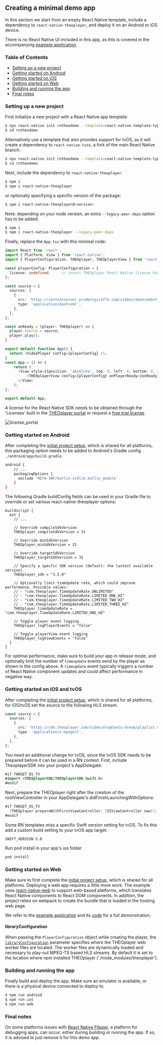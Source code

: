 ## Creating a minimal demo app

In this section we start from an empty React Native template, include a dependency to `react-native-theoplayer`,
and deploy it on an Android or iOS device.

There is no React Native UI included in this app, as this is covered in the accompanying [example application](example-app.md).

### Table of Contents
- [Setting up a new project](#setting-up-a-new-project)
- [Getting started on Android](#getting-started-on-android)
- [Getting started on iOS](#getting-started-on-ios-and-tvos)
- [Getting started on Web](#getting-started-on-web)
- [Building and running the app](#building-and-running-the-app)
- [Final notes](#final-notes)

### Setting up a new project

First initialize a new project with a React Native app template:

```bash
$ npx react-native init rntheodemo --template=react-native-template-typescript
$ cd rntheodemo
```

Alternatively use a template that also provides support for tvOS, as it will create a dependency to
`react-native-tvos`, a fork of the main React Native branch:

```bash
$ npx react-native init rntheodemo --template=react-native-template-typescript-tv@6.5.8-0
$ cd rntheodemo
```

Next, include the dependency to `react-native-theoplayer`.

```bash
$ npm i
$ npm i react-native-theoplayer
```

or optionally specifying a specific version of the package:

```bash
$ npm i react-native-theoplayer@<version>
```

Note: depending on your node version, an extra `--legacy-peer-deps` option has to be added:

```bash
$ npm i
$ npm i react-native-theoplayer --legacy-peer-deps
```

Finally, replace the `App.tsx` with this minimal code:

```typescript
import React from 'react';
import { Platform, View } from 'react-native';
import { PlayerConfiguration, THEOplayer, THEOplayerView } from 'react-native-theoplayer';

const playerConfig: PlayerConfiguration = {
  license: undefined,     // insert THEOplayer React Native license here
};

const source = {
  sources: [
    {
      src: 'https://contentserver.prudentgiraffe.com/videos/dash/webvtt-embedded-in-isobmff/Manifest.mpd',
      type: 'application/dash+xml',
    },
  ],
};

const onReady = (player: THEOplayer) => {
  player.source = source;
  player.play();
}

export default function App() {
  return <VideoPlayer config={playerConfig} />;
}
const App = () => {
    return (
      <View style={{position: 'absolute', top: 0, left: 0, bottom: 0, right: 0}}>
          <THEOplayerView config={playerConfig} onPlayerReady={onReady}/>
      </View>
    );
};

export default App;
```

A license for the React Native SDK needs to be obtained through the 'Licenses' built in the [THEOplayer portal](https://portal.theoplayer.com/)
or request a [free trial license](https://www.theoplayer.com/free-trial-theoplayer?hsLang=en-us).

![license_portal](./license_portal.png)

### Getting started on Android

After completing the [initial project setup](#setting-up-a-new-project), which is shared for all platforms,
this packaging option needs to be added to Android's Gradle config `./android/app/build.gradle`.

```bash
android {
    // ...
    packagingOptions {
      exclude 'META-INF/kotlin-stdlib.kotlin_module'
    }
}
```

The following Gradle buildConfig fields can be used in your Gradle file to override or
set various react-native-theoplayer options:

```
buildscript {
  ext {
    // ...

    // Override compileSdkVersion
    THEOplayer_compileSdkVersion = 31

    // Override minSdkVersion
    THEOplayer_minSdkVersion = 21

    // Override targetSdkVersion
    THEOplayer_targetSdkVersion = 31

    // Specify a specfic SDK version (default: the lastest available version).
    THEOplayer_sdk = "3.5.0"

    // Optionally limit timeUpdate rate, which could improve performance. Possible values:
    // - "com.theoplayer.TimeUpdateRate.UNLIMITED"
    // - "com.theoplayer.TimeUpdateRate.LIMITED_ONE_HZ"
    // - "com.theoplayer.TimeUpdateRate.LIMITED_TWO_HZ"
    // - "com.theoplayer.TimeUpdateRate.LIMITED_THREE_HZ"
    THEOplayer_timeUpdateRate = "com.theoplayer.TimeUpdateRate.LIMITED_ONE_HZ"

    // Toggle player event logging
    THEOplayer_logPlayerEvents = "false"

    // Toggle playerView event logging
    THEOplayer_logViewEvents = "false"
  }
}
```

For optimal performance, make sure to build your app in release mode, and  optionally limit the number of `timeupdate`
events send by the player as shown in the config above. A `timeupdate` event typically triggers a number of
React Native component updates and could affect performance in negative way.

### Getting started on iOS and tvOS

After completing the [initial project setup](#setting-up-a-new-project), which is shared for all platforms,
for iOS/tvOS set the source to the following HLS stream:

```typescript
const source = {
  sources: [
    {
      src: 'https://cdn.theoplayer.com/video/elephants-dream/playlist.m3u8',
      type: 'application/x-mpegurl',
    },
  ],
};
```

You need an additional change for tvOS, since the tvOS SDK needs to be prepared before it can be used in a RN context. First, include TheoplayerSDK into your project's AppDelegate:
```swift
#if TARGET_OS_TV
#import <THEOplayerSDK/THEOplayerSDK-Swift.h>
#endif
```
Next, prepare the THEOplayer right after the creation of the rootViewController in your AppDelegate's didFinishLaunchingWithOptions:
```swift
#if TARGET_OS_TV
  [THEOplayer prepareWithFirstViewController: [UIViewController new]];
#endif
```

Some RN templates miss a specific Swift version setting for tvOS. To fix this add a custom build setting to your tvOS app target:
```
SWIFT_VERSION 5.0
```

Run pod install in your app's ios folder
```bash
pod install
```

### Getting started on Web

Make sure to first complete the [initial project setup](#setting-up-a-new-project), which is shared for all platforms.
Deploying a web app requires a little more work. The example uses [react-native-web](https://necolas.github.io/react-native-web/) to
support web-based platforms, which translates React Native components to React DOM components.
In addition, the project relies on webpack to create the bundle that is loaded in the hosting web page.

We refer to the [example application](example-app.md) and its [code](../example/web/) for a full demonstration.

#### libraryConfiguration

When passing the `PlayerConfiguration` object while creating the player, the
[`libraryConfiguration`](https://docs.theoplayer.com/api-reference/web/theoplayer.playerconfiguration.md#librarylocation) parameter specifies
where the THEOplayer web worker files are located. The worker files are dynamically loaded and
necessary to play-out MPEG-TS based HLS streams. By default it is set to the location where npm installed THEOplayer
('./node_modules/theoplayer').

### Building and running the app

Finally build and deploy the app. Make sure an emulator is available, or there is a physical
device connected to deploy to.

```bash
$ npm run android
$ npm run ios
$ npm run web
```

### Final notes

On some platforms issues with [React Native Flipper](https://fbflipper.com/), a platform for debugging apps, can occur,
either during building or running the app. If so, it is advised to just remove it for this demo app.
